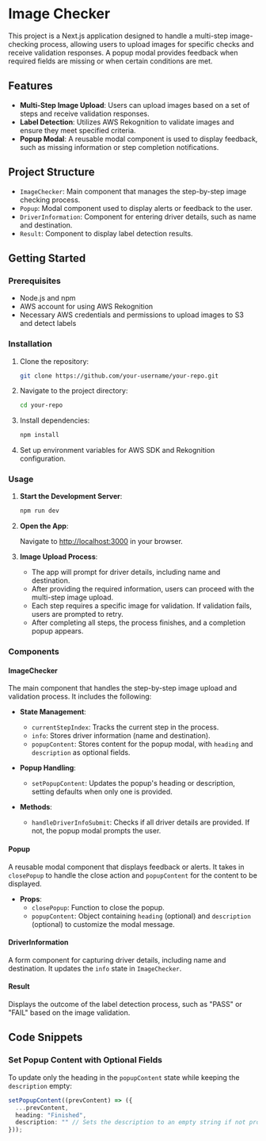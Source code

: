 # Image Checker

This project is a Next.js application designed to handle a multi-step image-checking process, allowing users to upload images for specific checks and receive validation responses. A popup modal provides feedback when required fields are missing or when certain conditions are met.

## Features

- **Multi-Step Image Upload**: Users can upload images based on a set of steps and receive validation responses.
- **Label Detection**: Utilizes AWS Rekognition to validate images and ensure they meet specified criteria.
- **Popup Modal**: A reusable modal component is used to display feedback, such as missing information or step completion notifications.

## Project Structure

- `ImageChecker`: Main component that manages the step-by-step image checking process.
- `Popup`: Modal component used to display alerts or feedback to the user.
- `DriverInformation`: Component for entering driver details, such as name and destination.
- `Result`: Component to display label detection results.

## Getting Started

### Prerequisites

- Node.js and npm
- AWS account for using AWS Rekognition
- Necessary AWS credentials and permissions to upload images to S3 and detect labels

### Installation

1. Clone the repository:

    ```bash
    git clone https://github.com/your-username/your-repo.git
    ```

2. Navigate to the project directory:

    ```bash
    cd your-repo
    ```

3. Install dependencies:

    ```bash
    npm install
    ```

4. Set up environment variables for AWS SDK and Rekognition configuration.

### Usage

1. **Start the Development Server**:

    ```bash
    npm run dev
    ```

2. **Open the App**:

    Navigate to [http://localhost:3000](http://localhost:3000) in your browser.

3. **Image Upload Process**:

    - The app will prompt for driver details, including name and destination.
    - After providing the required information, users can proceed with the multi-step image upload.
    - Each step requires a specific image for validation. If validation fails, users are prompted to retry.
    - After completing all steps, the process finishes, and a completion popup appears.

### Components

#### ImageChecker

The main component that handles the step-by-step image upload and validation process. It includes the following:

- **State Management**:
  - `currentStepIndex`: Tracks the current step in the process.
  - `info`: Stores driver information (name and destination).
  - `popupContent`: Stores content for the popup modal, with `heading` and `description` as optional fields.

- **Popup Handling**:
  - `setPopupContent`: Updates the popup's heading or description, setting defaults when only one is provided.

- **Methods**:
  - `handleDriverInfoSubmit`: Checks if all driver details are provided. If not, the popup modal prompts the user.

#### Popup

A reusable modal component that displays feedback or alerts. It takes in `closePopup` to handle the close action and `popupContent` for the content to be displayed.

- **Props**:
  - `closePopup`: Function to close the popup.
  - `popupContent`: Object containing `heading` (optional) and `description` (optional) to customize the modal message.

#### DriverInformation

A form component for capturing driver details, including name and destination. It updates the `info` state in `ImageChecker`.

#### Result

Displays the outcome of the label detection process, such as "PASS" or "FAIL" based on the image validation.

## Code Snippets

### Set Popup Content with Optional Fields

To update only the heading in the `popupContent` state while keeping the `description` empty:

```typescript
setPopupContent((prevContent) => ({
  ...prevContent,
  heading: "Finished",
  description: "" // Sets the description to an empty string if not provided
}));
